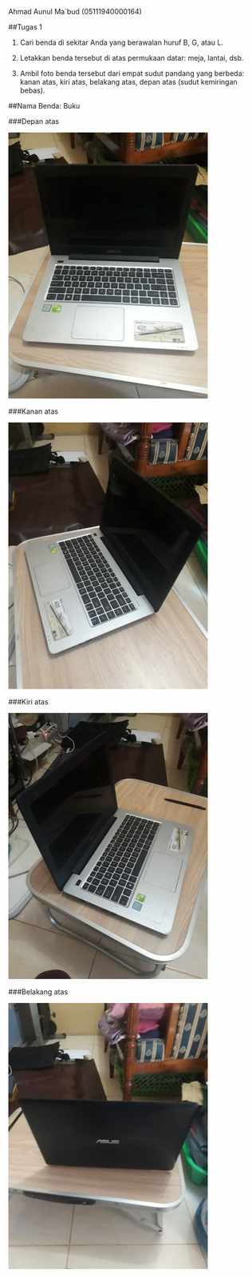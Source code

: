 Ahmad Aunul Ma`bud (05111940000164)

##Tugas 1

1. Cari benda di sekitar Anda yang berawalan huruf B, G, atau L.

2. Letakkan benda tersebut di atas permukaan datar: meja, lantai, dsb.

3. Ambil foto benda tersebut dari empat sudut pandang yang berbeda: kanan atas, kiri atas, belakang atas, depan atas (sudut kemiringan bebas).

##Nama Benda: Buku

###Depan atas

<img src="img/depan-atas.jpg" width="400" title="laptop depan atas">

###Kanan atas

<img src="img/kanan-atas.jpg" width="400" title="laptop kanan atas">

###Kiri atas

<img src="img/kiri-atas.jpg" width="400" title="laptop kiri atas">

###Belakang atas

<img src="img/belakang-atas.jpg" width="400" title="laptop belakang atas">
